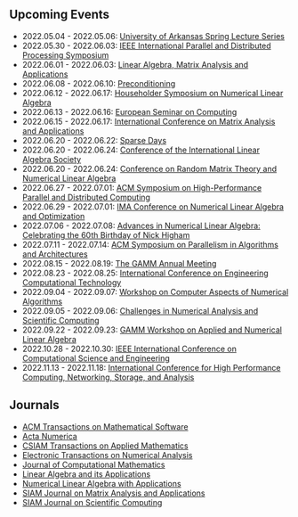 ## Upcoming Events

* 2022.05.04 - 2022.05.06: [University of Arkansas Spring Lecture Series](https://fulbright.uark.edu/departments/math/research/spring-lecture-series)
* 2022.05.30 - 2022.06.03: [IEEE International Parallel and Distributed Processing Symposium](https://www.ipdps.org)
* 2022.06.01 - 2022.06.03: [Linear Algebra, Matrix Analysis and Applications](https://congresosalcala.fgua.es/alama2022/)
* 2022.06.08 - 2022.06.10: [Preconditioning](https://www.chemnitz-am.de/precond2022/)
* 2022.06.12 - 2022.06.17: [Householder Symposium on Numerical Linear Algebra](https://users.ba.cnr.it//iac/irmanm21/HHXXI/index.html)
* 2022.06.13 - 2022.06.16: [European Seminar on Computing](http://esco2022.femhub.com)
* 2022.06.15 - 2022.06.17: [International Conference on Matrix Analysis and Applications](https://sites.google.com/view/icmaa-2022)
* 2022.06.20 - 2022.06.22: [Sparse Days](https://sparsedays.cerfacs.fr)
* 2022.06.20 - 2022.06.24: [Conference of the International Linear Algebra Society](http://ilas2020.ie)
* 2022.06.20 - 2022.06.24: [Conference on Random Matrix Theory and Numerical Linear Algebra](http://faculty.washington.edu/trogdon/RMT+NLA/index.html)
* 2022.06.27 - 2022.07.01: [ACM Symposium on High-Performance Parallel and Distributed Computing](http://www.hpdc.org)
* 2022.06.29 - 2022.07.01: [IMA Conference on Numerical Linear Algebra and Optimization](https://ima.org.uk/12530/7th-ima-conference-on-numerical-linear-algebra-and-optimization/)
* 2022.07.06 - 2022.07.08: [Advances in Numerical Linear Algebra: Celebrating the 60th Birthday of Nick Higham](https://nla-group.org/njh60/)
* 2022.07.11 - 2022.07.14: [ACM Symposium on Parallelism in Algorithms and Architectures](https://spaa.acm.org)
* 2022.08.15 - 2022.08.19: [The GAMM Annual Meeting](https://jahrestagung.gamm-ev.de)
* 2022.08.23 - 2022.08.25: [International Conference on Engineering Computational Technology](http://www.ectconference.com)
* 2022.09.04 - 2022.09.07: [Workshop on Computer Aspects of Numerical Algorithms](https://fedcsis.org/2022/cana)
* 2022.09.05 - 2022.09.06: [Challenges in Numerical Analysis and Scientific Computing](https://w3.math.uminho.pt/conferences/cnasc)
* 2022.09.22 - 2022.09.23: [GAMM Workshop on Applied and Numerical Linear Algebra](https://sites.google.com/view/gammanla2022/)
* 2022.10.28 - 2022.10.30: [IEEE International Conference on Computational Science and Engineering](http://www.ieee-hust-ncc.org/2022/CSE/)
* 2022.11.13 - 2022.11.18: [International Conference for High Performance Computing, Networking, Storage, and Analysis](https://sc22.supercomputing.org)

## Journals

* [ACM Transactions on Mathematical Software](https://dl.acm.org/toc/toms/current)
* [Acta Numerica](https://www.cambridge.org/core/journals/acta-numerica)
* [CSIAM Transactions on Applied Mathematics](https://www.global-sci.org/csiam-am)
* [Electronic Transactions on Numerical Analysis](https://etna.math.kent.edu)
* [Journal of Computational Mathematics](https://www.global-sci.org/jcm)
* [Linear Algebra and its Applications](https://www.sciencedirect.com/journal/linear-algebra-and-its-applications/issues)
* [Numerical Linear Algebra with Applications](https://onlinelibrary.wiley.com/journal/10991506)
* [SIAM Journal on Matrix Analysis and Applications](https://epubs.siam.org/toc/sjmael/current)
* [SIAM Journal on Scientific Computing](https://epubs.siam.org/toc/sijcd4/current)